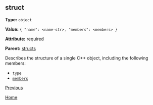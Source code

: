 ## struct ##

**Type:** `object`

**Value:** `{ "name": <name-str>, "members": <members> }`

**Attribute:** required

**Parent:** [structs](structs.md)

Describes the structure of a single C++ object, including the following members:

* [`type`](type.md)
* [`members`](members.md)

[Previous](../schema.md)

[Home](../../../README.md)
